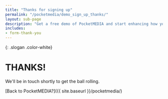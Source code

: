 ```yaml
---
title: "Thanks for signing up"
permalink: "/pocketmedia/demo_sign_up_thanks/"
layout: sub-page
description: "Get a free demo of PocketMEDIA and start enhancing how your sales team sell."
includes:
- form-thank-you
---
```


{: .slogan .color-white}
# THANKS!

We'll be in touch shortly to get the ball rolling.

[Back to PocketMEDIA?]({{ site.baseurl }}/pocketmedia/)
